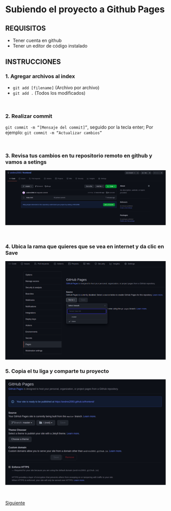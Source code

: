 # Subiendo el proyecto a Github Pages

## REQUISITOS
- Tener cuenta en github
- Tener un editor de código instalado

## INSTRUCCIONES

### 1. Agregar archivos al index

- `git add [filename]` (Archivo por archivo)
- `git add .` (Todos los modificados)

<br/>

### 2. Realizar commit 

`git commit -m “[Mensaje del commit]”`, seguido por la tecla enter; Por ejemplo: `git commit -m “Actualizar cambios”`

<br/>

### 3. Revisa tus cambios en tu repositorio remoto en github y vamos a setings

![](../assets/git6.png)

<br/>


### 4. Ubica la rama que quieres que se vea  en internet y da clic en Save

![](../assets/git7.png)

 
### 5. Copia el tu liga y comparte tu proyecto

![](../assets/git8.png)

 <br/>

[Siguiente](../reto-06)